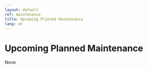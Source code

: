 ```yaml
---
layout: default
ref: maintenance
title: Upcoming Planned Maintenance
lang: en
---
```

# Upcoming Planned Maintenance

None